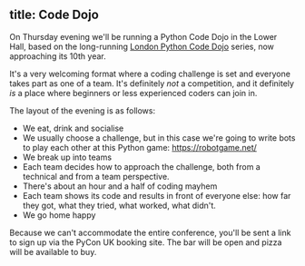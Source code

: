 title: Code Dojo
---

On Thursday evening we'll be running a Python Code Dojo in the Lower Hall,
based on the long-running [London Python Code Dojo](http://ldnpydojo.org.uk/) series,
now approaching its 10th year.

It's a very welcoming format where a coding challenge is set and everyone takes
part as one of a team. It's definitely _not_ a competition, and it definitely
_is_ a place where beginners or less experienced coders can join in.

The layout of the evening is as follows:

* We eat, drink and socialise
* We usually choose a challenge, but in this case we're going to write bots to play each other at this Python game: https://robotgame.net/
* We break up into teams
* Each team decides how to approach the challenge, both from
  a technical and from a team perspective.
* There's about an hour and a half of coding mayhem
* Each team shows its code and results in front of everyone else:
  how far they got, what they tried, what worked, what didn't.
* We go home happy

Because we can't accommodate the entire conference, you'll be sent a link
to sign up via the PyCon UK booking site. The bar will be open and pizza
will be available to buy.